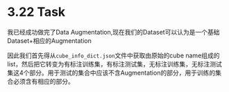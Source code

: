 # 3.22 Task

我已经成功做完了Data Augmentation,现在我们的Dataset可以认为是一个基础Dataset+相应的Augmentation

因此我们首先得从`cube_info_dict.json`文件中获取由原始的cube name组成的list，然后把它转变为有标注训练集，有标注测试集，无标注训练集，无标注测试集这4个部分。用于测试的集合中应该不含Augmentation的部分，用于训练的集合必须含有相应的部分。